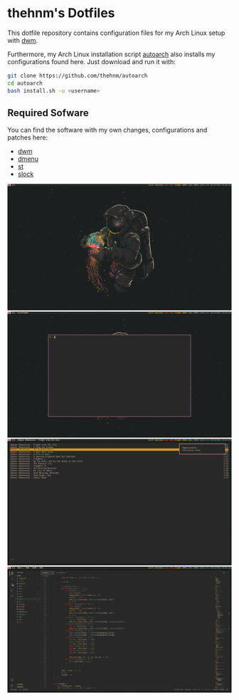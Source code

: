 # thehnm's Dotfiles

This dotfile repository contains configuration files for my Arch Linux setup with
[dwm](https://github.com/thehnm/dwm).

Furthermore, my Arch Linux installation script [autoarch](https://github.com/thehnm/tarbs)
also installs my configurations found here.
Just download and run it with:

```bash
git clone https://github.com/thehnm/autoarch
cd autoarch
bash install.sh -u <username>
```

## Required Sofware

You can find the software with my own changes, configurations and patches here:

- [dwm](https://github.com/thehnm/dwm)
- [dmenu](https://github.com/thehnm/dmenu)
- [st](https://github.com/thehnm/st)
- [slock](https://github.com/thehnm/slock)


![](.local/share/readme/desktop.png)
![](.local/share/readme/terminal.png)
![](.local/share/readme/ncmpcpp.png)
![](.local/share/readme/vscode.png)
